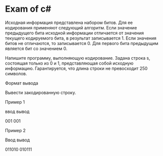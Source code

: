 # Exam of c#
Исходная информация представлена набором битов. Для ее кодирования применяют следующий алгоритм. Если значение предыдущего бита исходной информации отличается от значения текущего кодируемого бита, в результат записывается 1. Если значения битов не отличаются, то записывается 0. Для первого бита предыдущим является бит со значением 0.

Напишите программу, выполняющую кодирование.
Задана строка s, состоящая только из 0 и 1, представляющая собой исходную информацию. Гарантируется, что длина строки не превосходит 250 символов.

Формат вывода

Вывести закодированную строку.

Пример 1

ввод          вывод

001            001

Пример 2

Ввод                вывод

011010            010111